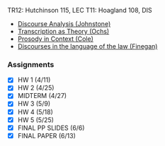 TR12: Hutchinson 115, LEC
T11: Hoagland 108, DIS
- [Discourse Analysis (Johnstone)](../Notes/Discourse%20Analysis.md)
- [Transcription as Theory (Ochs)](../Notes/Transcription%20as%20Theory.md)
- [Prosody in Context (Cole)](../Notes/Prosody%20in%20Context.md)
- [Discourses in the language of the law (Finegan)](../Notes/Discourses%20in%20the%20language%20of%20the%20law.md)
### Assignments
- [x] HW 1 (4/11)
- [x] HW 2 (4/25)
- [x] MIDTERM (4/27)
- [x] HW 3 (5/9)
- [x] HW 4 (5/18)
- [x] HW 5 (5/25)
- [x] FINAL PP SLIDES (6/6)
- [x] FINAL PAPER (6/13)